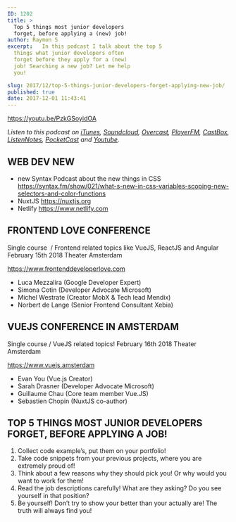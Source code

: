 ```yaml
---
ID: 1202
title: >
  Top 5 things most junior developers
  forget, before applying a (new) job!
author: Raymon S
excerpt:   In this podcast I talk about the top 5
  things what junior developers often
  forget before they apply for a (new)
  job! Searching a new job? Let me help
  you!

slug: 2017/12/top-5-things-junior-developers-forget-applying-new-job/
published: true
date: 2017-12-01 11:43:41
---
```

https://youtu.be/PzkGSoyidOA

<em>Listen to this podcast on <a href="https://itunes.apple.com/us/podcast/mr-frontend-podcast/id1271838550?mt=2" target="_blank" rel="noopener">iTunes</a>, <a href="https://soundcloud.com/mr-frontend-community/episode-7-top-5-things-most-junior-developers-forget-before-applying-a-new-job/" target="_blank" rel="noopener">Soundcloud</a>, <a href="https://overcast.fm/itunes1271838550/mr-frontend-podcast" target="_blank" rel="noopener">Overcast</a>, <a href="https://player.fm/series/mr-frontend-podcast" target="_blank" rel="noopener">PlayerFM</a>, <a href="http://castbox.fm/channel/Mr-Frontend-Podcast-id1095056?country=us" target="_blank" rel="noopener">CastBox</a>, <a href="https://www.listennotes.com/c/89df415c538f4b05aa7a9af5049df1cf/mr-frontend-community/?s=id" target="_blank" rel="noopener">ListenNotes</a>, <a href="http://pca.st/e5d8" target="_blank" rel="noopener">PocketCast</a> and <a href="https://youtu.be/PzkGSoyidOA" target="_blank" rel="noopener">Youtube</a>.</em>
<h2>WEB DEV NEW</h2>
<ul>
 	<li>new Syntax Podcast about the new things in CSS <a href="https://syntax.fm/show/021/what-s-new-in-css-variables-scoping-new-selectors-and-color-functions">https://syntax.fm/show/021/what-s-new-in-css-variables-scoping-new-selectors-and-color-functions</a></li>
 	<li>NuxtJS <a href="https://nuxtjs.org">https://nuxtjs.org</a></li>
 	<li>Netlify <a href="https://www.netlify.com">https://www.netlify.com</a></li>
</ul>
<h2><strong>FRONTEND LOVE CONFERENCE</strong></h2>
Single course  / Frontend related topics like VueJS, ReactJS and Angular
February 15th 2018
Theater Amsterdam

<a href="https://www.frontenddeveloperlove.com" target="_blank" rel="noopener">https://www.frontenddeveloperlove.com</a>
<ul>
 	<li>Luca Mezzalira (Google Developer Expert)</li>
 	<li>Simona Cotin (Developer Advocate Microsoft)</li>
 	<li>Michel Westrate (Creator MobX &amp; Tech lead Mendix)</li>
 	<li>Norbert de Lange (Senior Frontend Consultant Xebia)</li>
</ul>
<h2><strong>VUEJS CONFERENCE IN AMSTERDAM</strong></h2>
Single course / VueJS related topics!
February 16th 2018
Theater Amsterdam

<a href="https://www.vuejs.amsterdam" target="_blank" rel="noopener">https://www.vuejs.amsterdam</a>
<ul>
 	<li>Evan You (Vue.js Creator)</li>
 	<li>Sarah Drasner (Developer Advocate Microsoft)</li>
 	<li>Guillaume Chau (Core team member Vue.JS)</li>
 	<li>Sebastien Chopin (NuxtJS co-author)</li>
</ul>
<h2><strong>TOP 5 THINGS MOST JUNIOR DEVELOPERS FORGET, BEFORE APPLYING A JOB!</strong></h2>
<ol>
 	<li>Collect code example’s, put them on your portfolio!</li>
 	<li>Take code snippets from your previous projects, where you are extremely proud of!</li>
 	<li>Think about a few reasons why they should pick you! Or why would you want to work for them!</li>
 	<li>Read the job descriptions carefully! What are they asking? Do you see yourself in that position?</li>
 	<li>Be yourself! Don’t try to show your better than your actually are! The truth will always find you!</li>
</ol>
<div class="grammarly-disable-indicator"></div>